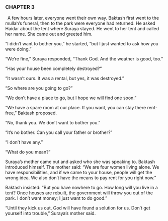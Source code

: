 ### CHAPTER 3

` `A few hours later, everyone went their own way. Baktash first went to the mullah’s funeral, then to the park were everyone had returned. He asked Haidar about the tent where Suraya stayed. He went to her tent and called her name. She came out and greeted him. 

“I didn’t want to bother you,” he started, “but I just wanted to ask how you were doing.”

“We’re fine,” Suraya responded, “Thank God. And the weather is good, too.”

“Has your house been completely destroyed?”

“It wasn’t ours. It was a rental, but yes, it was destroyed.”

“So where are you going to go?”

“We don’t have a place to go, but I hope we will find one soon.”

“We have a spare room at our place. If you want, you can stay there rent-free,” Baktash proposed.

“No, thank you. We don’t want to bother you.”

“It’s no bother. Can you call your father or brother?”

“I don’t have any.”

“What do you mean?”

Suraya’s mother came out and asked who she was speaking to. Baktash introduced himself. The mother said: “We are four women living alone. We have responsibilities, and if we came to your house, people will get the wrong idea. We also don’t have the means to pay rent for you right now.”

Baktash insisted: “But you have nowhere to go. How long will you live in a tent? Once houses are rebuilt, the government will throw you out of the park. I don’t want money; I just want to do good.”

“Until they kick us out, God will have found a solution for us. Don’t get yourself into trouble,” Suraya’s mother said.
